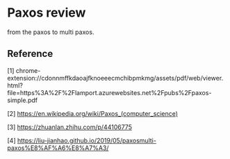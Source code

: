 # Paxos review

from the paxos to multi paxos.



## 













## Reference

[1] chrome-extension://cdonnmffkdaoajfknoeeecmchibpmkmg/assets/pdf/web/viewer.html?file=https%3A%2F%2Flamport.azurewebsites.net%2Fpubs%2Fpaxos-simple.pdf

[2] https://en.wikipedia.org/wiki/Paxos_(computer_science)

[3] https://zhuanlan.zhihu.com/p/44106775

[4] https://liu-jianhao.github.io/2019/05/paxosmulti-paxos%E8%AF%A6%E8%A7%A3/